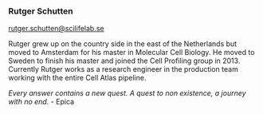 ### Rutger Schutten
rutger.schutten@scilifelab.se 

Rutger grew up on the country side in the east of the Netherlands but moved to Amsterdam for his master in Molecular Cell Biology. He moved to Sweden to finish his master and joined the Cell Profiling group in 2013. Currently Rutger works as a research engineer in the production team working with the entire Cell Atlas pipeline.

*Every answer contains a new quest. A quest to non existence, a journey with no end.* - Epica
